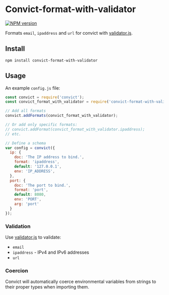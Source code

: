 # Convict-format-with-validator

[![NPM version](http://img.shields.io/npm/v/convict-format-with-validator.svg)](https://www.npmjs.org/package/convict-format-with-validator)

Formats `email`, `ipaddress` and `url` for convict with [validator.js](https://github.com/validatorjs/validator.js).


## Install

```shellsession
npm install convict-format-with-validator
```


## Usage

An example `config.js` file:

```javascript
const convict = require('convict');
const convict_format_with_validator = require('convict-format-with-validator');

// Add all formats
convict.addFormats(convict_format_with_validator);

// Or add only specific formats:
// convict.addFormat(convict_format_with_validator.ipaddress);
// etc.

// Define a schema
var config = convict({
  ip: {
    doc: 'The IP address to bind.',
    format: 'ipaddress',
    default: '127.0.0.1',
    env: 'IP_ADDRESS',
  },
  port: {
    doc: 'The port to bind.',
    format: 'port',
    default: 8080,
    env: 'PORT',
    arg: 'port'
  }
});
```

### Validation

Use [validator.js](https://github.com/chriso/node-validator#list-of-validation-methods) to validate:

* `email`
* `ipaddress` - IPv4 and IPv6 addresses
* `url`

### Coercion

Convict will automatically coerce environmental variables from strings to their proper types when importing them.
